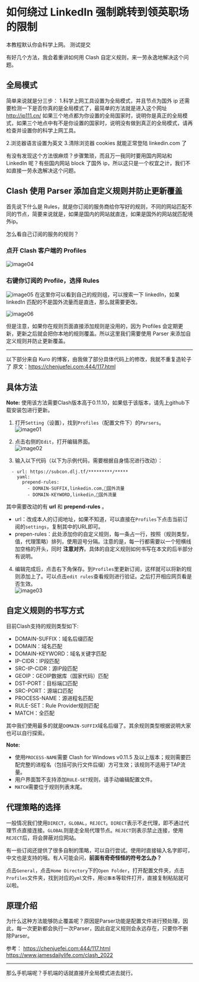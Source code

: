 # **如何绕过 LinkedIn 强制跳转到领英职场的限制**

本教程默认你会科学上网。
测试提交

有好几个方法，我会着重讲如何用 Clash 自定义规则，来一劳永逸地解决这个问题。

## 全局模式
简单来说就是分三步：
1.科学上网工具设置为全局模式，并且节点为国外 ip
还需要检测一下是否你真的是全局模式了，最简单的方法就是进入这个网址 http://ip111.cn/ 如果三个地点都为你设置的全局国家时，说明你是真正的全局模式，如果三个地点中有不是你设置的国家时，说明没有做到真正的全局模式，请再检查并设置你的科学上网工具。

2.浏览器语言设置为英文
3.清除浏览器 cookies
就能正常登陆 linkedin.com 了

有没有发现这个方法很麻烦？步骤繁琐，而且万一我同时要用国内网站和 LinkedIn 呢？有些国内网站 block 了国外 ip，所以这只是一个权宜之计，我们不如直接一劳永逸解决这个问题。

## Clash 使用 Parser 添加自定义规则并防止更新覆盖
首先说下什么是 Rules，就是你订阅的服务商给你写好的规则，不同的网站匹配不同的节点，简要来说就是，如果是国内的网站就直连，如果是国外的网站就匹配境外ip。

怎么看自己订阅的服务的规则？

### 点开 Clash 客户端的 Profiles
![image04](https://github.com/eliaszon/Programmers-Overseas-Job-Interview-Handbook/blob/main/images/LinkedIn%20Tutorial/04.png)


### 右键你订阅的 Profile，选择 Rules

![image05](https://github.com/eliaszon/Programmers-Overseas-Job-Interview-Handbook/blob/main/images/LinkedIn%20Tutorial/05.png)
在这里你可以看到自己的规则组，可以搜索一下 linkedIn，如果 linkedIn 匹配的不是国外流量而是直连，那么就需要更改。

![image06](https://github.com/eliaszon/Programmers-Overseas-Job-Interview-Handbook/blob/main/images/LinkedIn%20Tutorial/06.png)

但是注意，如果你在规则页面直接添加规则是没用的，因为 Profiles 会定期更新，更新之后就会把你本地的规则覆盖。所以这里我们需要使用 Parser 来添加自定义规则并防止更新覆盖。



---

以下部分来自 Kuro 的博客，由我做了部分具体代码上的修改，我就不重复造轮子了
原文：https://chenjuefei.com:444/117.html

## 具体方法
**Note:** 使用该方法需要Clash版本高于0.11.10，如果低于该版本，请先上github下载安装包进行更新。

1.  打开`Setting`（设置），找到`Profiles`（配置文件下）的`Parsers`。  
    ![image01](https://github.com/eliaszon/Programmers-Overseas-Job-Interview-Handbook/blob/main/images/LinkedIn%20Tutorial/01.png)
2.  点击右侧的`Edit`，打开编辑界面。  
    ![image02](https://github.com/eliaszon/Programmers-Overseas-Job-Interview-Handbook/blob/main/images/LinkedIn%20Tutorial/02.png)
    
3.  输入以下代码（以下为示例代码，需要根据自身情况进行改动）：

```
  - url: https://subcon.dlj.tf/*********/*****
    yaml:
      prepend-rules:
        - DOMAIN-SUFFIX,linkedin.com,🔰国外流量
        - DOMAIN-KEYWORD,linkedin,🔰国外流量
```

其中需要改动的有 **url** 和 **prepend-rules** 。

-   url：改成本人的订阅地址，如果不知道，可以直接在`Profiles`下点击当前订阅的`settings`，复制其中的URL即可。
-   prepen-rules：此处添加你的自定义规则，每一条占一行，按照（规则类型，值，代理策略）排列，使用逗号分隔。注意的是，每一行都需要以一个短横线加空格的开头，同时 **注意对齐**。具体的自定义规则如何书写在本文的后半部分有说明。

4.  编辑完成后，点击右下角保存。到`Profiles`里更新订阅，这样就可以将新的规则添加上了。可以点击`edit rules`查看规则进行验证。之后打开相应网页看是否生效。  
    ![image03](https://github.com/eliaszon/Programmers-Overseas-Job-Interview-Handbook/blob/main/images/LinkedIn%20Tutorial/03.png)

## 自定义规则的书写方式

目前Clash支持的规则类型如下:

-   DOMAIN-SUFFIX：域名后缀匹配
-   DOMAIN：域名匹配
-   DOMAIN-KEYWORD：域名关键字匹配
-   IP-CIDR：IP段匹配
-   SRC-IP-CIDR：源IP段匹配
-   GEOIP：GEOIP数据库（国家代码）匹配
-   DST-PORT：目标端口匹配
-   SRC-PORT：源端口匹配
-   PROCESS-NAME：源进程名匹配
-   RULE-SET：Rule Provider规则匹配
-   MATCH：全匹配

其中我们使用最多的就是`DOMAIN-SUFFIX`域名后缀了。其余规则类型根据说明大家也可以自行探索。

**Note:**

-   使用`PROCESS-NAME`需要 Clash for Windows v0.11.5 及以上版本；规则需要匹配完整的进程名（包括可执行文件后缀）方可生效；该规则不适用于TAP流量。
-   用户界面暂不支持添加`RULE-SET`规则，请手动编辑配置文件。
-   `MATCH`需要位于规则列表末尾。

## 代理策略的选择

一般情况我们使用`DIRECT`，`GLOBAL`，`REJECT`。`DIRECT`表示不走代理，即不通过代理节点直接连接。`GLOBAL`则是走全局代理节点。`REJECT`则表示禁止连接，使用`REJECT`后，将会屏蔽对应网站。

有一些订阅还提供了很多自制的策略，可以自行尝试。使用时直接输入名字即可，中文也是支持的哦。有人可能会问，**前面有奇奇怪怪的符号怎么办？**

点击`General`，点击`Home Directory`下的`Open Folder`，打开配置文件夹，点击`Profiles`文件夹，找到对应的`yml`文件，用`记事本`等软件打开，直接复制粘贴就可以啦。

## 原理介绍

为什么这种方法能够防止覆盖呢？原因是Parser功能是配置文件进行预处理，因此，每一次更新都会执行一次Parser，因此自定义规则会永远存在，只要你不删除Parser。

参考：
https://chenjuefei.com:444/117.html
https://www.jamesdailylife.com/clash_2022





---

那么手机端呢？手机端的话就直接开全局模式进去就行。